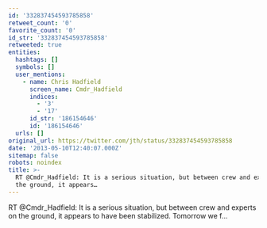 ```yaml
---
id: '332837454593785858'
retweet_count: '0'
favorite_count: '0'
id_str: '332837454593785858'
retweeted: true
entities:
  hashtags: []
  symbols: []
  user_mentions:
    - name: Chris Hadfield
      screen_name: Cmdr_Hadfield
      indices:
        - '3'
        - '17'
      id_str: '186154646'
      id: '186154646'
  urls: []
original_url: https://twitter.com/jth/status/332837454593785858
date: '2013-05-10T12:40:07.000Z'
sitemap: false
robots: noindex
title: >-
  RT @Cmdr_Hadfield: It is a serious situation, but between crew and experts on
  the ground, it appears…
---
```


RT @Cmdr_Hadfield: It is a serious situation, but between crew and experts on the ground, it appears to have been stabilized. Tomorrow we f…